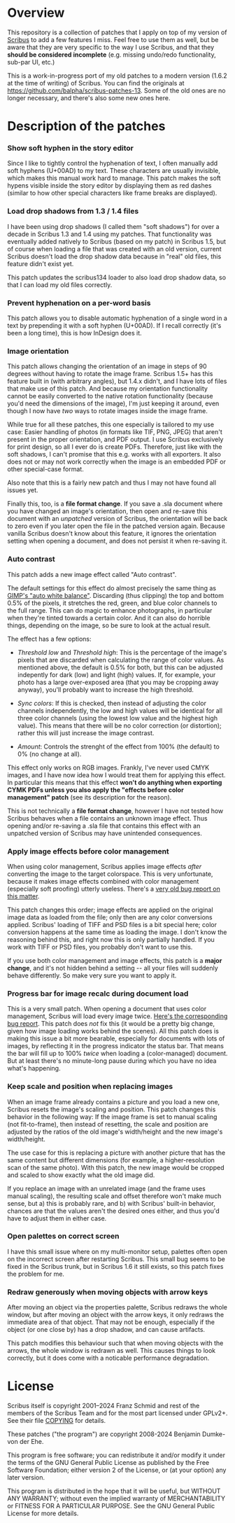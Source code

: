 # Overview

This repository is a collection of patches that I apply on top of my version of [Scribus](http://www.scribus.net/canvas/Scribus) to add a few features I miss. Feel free to use them as well, but be aware that they are very specific to the way I use Scribus, and that they **should be considered incomplete** (e.g. missing undo/redo functionality, sub-par UI, etc.)

This is a work-in-progress port of my old patches to a modern version (1.6.2 at the time of writing) of Scribus. You can find the originals at https://github.com/balpha/scribus-patches-13. Some of the old ones are no longer necessary, and there's also some new ones here.

# Description of the patches

### Show soft hyphen in the story editor

Since I like to tightly control the hyphenation of text, I often manually add soft hyphens (U+00AD) to my text. These characters are usually invisible, which makes this manual work hard to manage. This patch makes the soft hypens visible inside the story editor by displaying them as red dashes (similar to how other special characters like frame breaks are displayed).

### Load drop shadows from 1.3 / 1.4 files

I have been using drop shadows (I called them "soft shadows") for over a decade in Scribus 1.3 and 1.4 using my patches. That functionality was eventually added natively to Scribus (based on my patch) in Scribus 1.5, but of course when loading a file that was created with an old version, current Scribus doesn't load the drop shadow data because in "real" old files, this feature didn't exist yet.

This patch updates the scribus134 loader to also load drop shadow data, so that I can load my old files correctly. 

### Prevent hyphenation on a per-word basis

This patch allows you to disable automatic hyphenation of a single word in a text by prepending it with a soft hyphen (U+00AD). If I recall correctly (it's been a long time), this is how InDesign does it.

### Image orientation

This patch allows changing the orientation of an image in steps of 90 degrees without having to rotate the image frame. Scribus 1.5+ has this feature built in (with arbitrary angles), but 1.4.x didn't, and I have lots of files that make use of this patch. And because my orientation functionality cannot be easily converted to the native rotation functionality (because you'd need the dimensions of the image), I'm just keeping it around, even though I now have *two* ways to rotate images inside the image frame.

While true for all these patches, this one especially is tailored to my use case: Easier handling of photos (in formats like TIF, PNG, JPEG) that aren't present in the proper orientation, and PDF output. I use Scribus exclusively for print design, so all I ever do is create PDFs. Therefore, just like with the soft shadows, I can't promise that this e.g. works with all exporters. It also does not or may not work correctly when the image is an embedded PDF or other special-case format.

Also note that this is a fairly new patch and thus I may not have found all issues yet.

Finally this, too, is a **file format change**. If you save a .sla document where you have changed an image's orientation, then open and re-save this document with an *unpatched* version of Scribus, the orientation will be back to zero even if you later open the file in the patched version again. Because vanilla Scribus doesn't know about this feature, it ignores the orientation setting when opening a document, and does not persist it when re-saving it.

### Auto contrast

This patch adds a new image effect called "Auto contrast".

The default settings for this effect do almost precisely the same thing as [GIMP's "auto white balance"](https://docs.gimp.org/2.10/en/gimp-layer-white-balance.html). Discarding (thus clipping) the top and bottom 0.5% of the pixels, it stretches the red, green, and blue color channels to the full range. This can do magic to enhance photographs, in particular when they're tinted towards a certain color. And it can also do horrible things, depending on the image, so be sure to look at the actual result.

The effect has a few options:

- *Threshold low* and *Threshold high*: This is the percentage of the image's pixels that are discarded when calculating the range of color values. As mentioned above, the default is 0.5% for both, but this can be adjusted indepently for dark (low) and light (high) values. If, for example, your photo has a large over-exposed area (that you may be cropping away anyway), you'll probably want to increase the high threshold.

- *Sync colors*: If this is checked, then instead of adjusting the color channels independently, the low and high values will be identical for all three color channels (using the lowest low value and the highest high value). This means that there will be no color correction (or distortion); rather this will just increase the image contrast.

- *Amount*: Controls the strenght of the effect from 100% (the default) to 0% (no change at all).

This effect only works on RGB images. Frankly, I've never used CMYK images, and I have now idea how I would treat them for applying this effect. In particular this means that this effect **won't do anything when exporting CYMK PDFs unless you also apply the "effects before color management" patch** (see its description for the reason).

This is not technically a **file format change**, however I have not tested how Scribus behaves when a file contains an unknown image effect. Thus opening and/or re-saving a .sla file that contains this effect with an unpatched version of Scribus may have unintended consequences.

### Apply image effects before color management

When using color management, Scribus applies image effects *after* converting the image to the target colorspace. This is very unfortunate, because it makes image effects combined with color management (especially soft proofing) utterly useless. There's a [very old bug report on this matter](https://bugs.scribus.net/view.php?id=4270).

This patch changes this order; image effects are applied on the original image data as loaded from the file; only then are any color conversions applied. Scribus' loading of TIFF and PSD files is a bit special here; color conversion happens at the same time as loading the image. I don't know the reasoning behind this, and right now this is only partially handled. If you work with TIFF or PSD files, you probably don't want to use this.

If you use both color management and image effects, this patch is a **major change**, and it's not hidden behind a setting -- all your files will suddenly behave differently. So make very sure you want to apply it.

### Progress bar for image recalc during document load

This is a very small patch. When opening a document that uses color management, Scribus will load every image twice. [Here's the corresponding bug report](http://bugs.scribus.net/view.php?id=9826). This patch does *not* fix this (it would be a pretty big change, given how image loading works behind the scenes). All this patch does is making this issue a bit more bearable, especially for documents with lots of images, by reflecting it in the progress indicator the status bar. That means the bar will fill up to 100% *twice* when loading a (color-managed) document. But at least there's no minute-long pause during which you have no idea what's happening.

### Keep scale and position when replacing images

When an image frame already contains a picture and you load a new one, Scribus resets the image's scaling and position. This patch changes this behavior in the following way: If the image frame is set to manual scaling (not fit-to-frame), then instead of resetting, the scale and position are adjusted by the ratios of the old image's width/height and the new image's width/height.

The use case for this is replacing a picture with another picture that has the same content but different dimensions (for example, a higher-resolution scan of the same photo). With this patch, the new image would be cropped and scaled to show exactly what the old image did.

If you replace an image with an unrelated image (and the frame uses manual scaling), the resulting scale and offset therefore won't make much sense, but a) this is probably rare, and b) with Scribus' built-in behavior, chances are that the values aren't the desired ones either, and thus you'd have to adjust them in either case.

### Open palettes on correct screen

I have this small issue where on my multi-monitor setup, palettes often open on the incorrect screen after restarting Scribus. This small bug seems to be fixed in the Scribus trunk, but in Scribus 1.6 it still exists, so this patch fixes the problem for me.

### Redraw generously when moving objects with arrow keys

After moving an object via the properties palette, Scribus redraws the whole window, but after moving an object with the arrow keys, it only redraws the immediate area of that object. That may not be enough, especially if the object (or one close by) has a drop shadow, and can cause artifacts.

This patch modifies this behaviour such that when moving objects with the arrows, the whole window is redrawn as well. This causes things to look correctly, but it does come with a noticable performance degradation.

# License

Scribus itself is copyright 2001–2024 Franz Schmid and rest of the members of the Scribus Team and for the most part licensed under GPLv2+. See their file [COPYING](https://github.com/scribusproject/scribus/blob/master/COPYING) for details.

These patches ("the program") are copyright 2008-2024 Benjamin Dumke-von der Ehe.

This program is free software; you can redistribute it and/or
modify it under the terms of the GNU General Public License
as published by the Free Software Foundation; either version 2
of the License, or (at your option) any later version.

This program is distributed in the hope that it will be useful,
but WITHOUT ANY WARRANTY; without even the implied warranty of
MERCHANTABILITY or FITNESS FOR A PARTICULAR PURPOSE.  See the
GNU General Public License for more details.